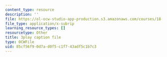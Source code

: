 ```yaml
---
content_type: resource
description: ''
file: https://ol-ocw-studio-app-production.s3.amazonaws.com/courses/18-03sc-differential-equations-fall-2011/85cf56f90d7ad0f5c1f743adf5c1b7c3_EQJBp6Ym-6A.srt
file_type: application/x-subrip
learning_resource_types: []
resourcetype: Other
title: 3play caption file
type: OCWFile
uid: 85cf56f9-0d7a-d0f5-c1f7-43adf5c1b7c3
---
```

